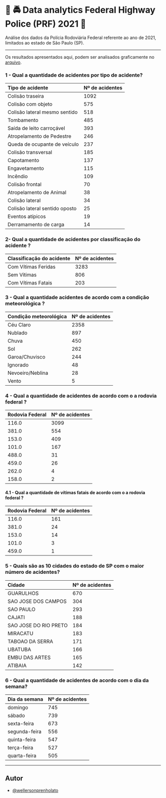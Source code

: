# 🚨 🚔 Data analytics Federal Highway Police (PRF) 2021 🚨
Análise dos dados da Polícia Rodoviária Federal referente ao ano de 2021, limitados ao estado de São Paulo (SP).

--- 
Os resultados apresentados aqui, podem ser analisados graficamente no [arquivo](https://github.com/WellersonPrenholato/data-analytics-PRF-2021/blob/main/PRF_2021.ipynb).


### 1 - Qual a quantidade de acidentes por tipo de acidente?

| Tipo de acidente  | Nº de acidentes |
| :---------- | :--------- |
|Colisão traseira                  |1092|
|Colisão com objeto                 |575|
|Colisão lateral mesmo sentido      |518|
|Tombamento                         |485|
|Saída de leito carroçável          |393|
|Atropelamento de Pedestre          |246|
|Queda de ocupante de veículo       |237|
|Colisão transversal                |185|
|Capotamento                        |137|
|Engavetamento                      |115|
|Incêndio                           |109|
|Colisão frontal                     |70|
|Atropelamento de Animal             |38|
|Colisão lateral                     |34|
|Colisão lateral sentido oposto      |25|
|Eventos atípicos                    |19|
|Derramamento de carga               |14|

### 2- Qual a quantidade de acidentes por classificação do acidente ?

| Classificação do acidente   | Nº de acidentes |
| :---------- | :--------- |
|Com Vítimas Feridas    |3283|
|Sem Vítimas             |806|
|Com Vítimas Fatais      |203|
  
### 3 - Qual a quantidade acidentes de acordo com a condição meteorológica ?

| Condição meteorológica    | Nº de acidentes |
| :---------- | :--------- |
|Céu Claro           |2358|
|Nublado              |897|
|Chuva                |450|
|Sol                  |262|
|Garoa/Chuvisco       |244|
|Ignorado              |48|
|Nevoeiro/Neblina      |28|
|Vento                  |5|

### 4 - Qual a quantidade de acidentes de acordo com o a rodovia federal ?
| Rodovia Federal    | Nº de acidentes |
| :---------- | :--------- |
| 116.0    |3099|
| 381.0     |554|
| 153.0     |409|
| 101.0     |167|
| 488.0      |31|
| 459.0      |26|
| 262.0       |4|
| 158.0       |2|
  
  #### 4.1 - Qual a quantidade de vítimas fatais de acordo com o a rodovia federal ?
| Rodovia Federal    | Nº de acidentes |
| :---------- | :--------- |
| 116.0    |161|
| 381.0     |24|
| 153.0     |14|
| 101.0      |3|
| 459.0      |1|
    
 ### 5 - Quais são as 10 cidades do estado de SP com o maior número de acidentes?
| Cidade    | Nº de acidentes |
| :---------- | :--------- |
| GUARULHOS                |670|
| SAO JOSE DOS CAMPOS      |304|
| SAO PAULO                |293|
| CAJATI                   |188|
| SAO JOSE DO RIO PRETO    |184|
| MIRACATU                 |183|
| TABOAO DA SERRA          |171|
| UBATUBA                  |166|
| EMBU DAS ARTES          | 165|
| ATIBAIA                  |142|
  
 ### 6 - Qual a quantidade de acidentes de acordo com o dia da semana?
| Dia da semana    | Nº de acidentes |
| :---------- | :--------- |
| domingo          |745|
| sábado           |739|
| sexta-feira      |673|
| segunda-feira    |556|
| quinta-feira     |547|
| terça-feira      |527|
| quarta-feira     |505|
 
---
## Autor

- [@wellersonprenholato](https://github.com/WellersonPrenholato)
